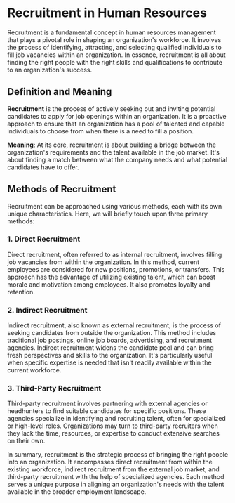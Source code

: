 # Recruitment in Human Resources

Recruitment is a fundamental concept in human resources management that plays a pivotal role in shaping an organization's workforce. It involves the process of identifying, attracting, and selecting qualified individuals to fill job vacancies within an organization. In essence, recruitment is all about finding the right people with the right skills and qualifications to contribute to an organization's success.

## Definition and Meaning

**Recruitment** is the process of actively seeking out and inviting potential candidates to apply for job openings within an organization. It is a proactive approach to ensure that an organization has a pool of talented and capable individuals to choose from when there is a need to fill a position.

**Meaning**: At its core, recruitment is about building a bridge between the organization's requirements and the talent available in the job market. It's about finding a match between what the company needs and what potential candidates have to offer.

## Methods of Recruitment

Recruitment can be approached using various methods, each with its own unique characteristics. Here, we will briefly touch upon three primary methods:

### 1. **Direct Recruitment**

Direct recruitment, often referred to as internal recruitment, involves filling job vacancies from within the organization. In this method, current employees are considered for new positions, promotions, or transfers. This approach has the advantage of utilizing existing talent, which can boost morale and motivation among employees. It also promotes loyalty and retention.

### 2. **Indirect Recruitment**

Indirect recruitment, also known as external recruitment, is the process of seeking candidates from outside the organization. This method includes traditional job postings, online job boards, advertising, and recruitment agencies. Indirect recruitment widens the candidate pool and can bring fresh perspectives and skills to the organization. It's particularly useful when specific expertise is needed that isn't readily available within the current workforce.

### 3. **Third-Party Recruitment**

Third-party recruitment involves partnering with external agencies or headhunters to find suitable candidates for specific positions. These agencies specialize in identifying and recruiting talent, often for specialized or high-level roles. Organizations may turn to third-party recruiters when they lack the time, resources, or expertise to conduct extensive searches on their own.

In summary, recruitment is the strategic process of bringing the right people into an organization. It encompasses direct recruitment from within the existing workforce, indirect recruitment from the external job market, and third-party recruitment with the help of specialized agencies. Each method serves a unique purpose in aligning an organization's needs with the talent available in the broader employment landscape.